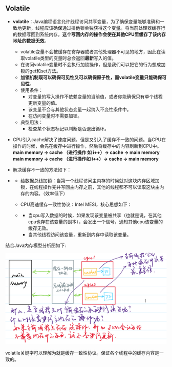 ## Volatile

- **volatile**：Java编程语言允许线程访问共享变量，为了确保变量能够准确和一致地更新，线程应该确保通过排他锁单独获得这个变量。将当前处理器缓存行的数据写回到系统内存。**这个写回内存的操作会使在其他CPU里缓存了该内存地址的数据无效**。
  - volatile变量不会被缓存在寄存器或者其他处理器不可见的地方，因此在读取volatile类型的变量时总会返回**最新**写入的值。
  - 在访问volatile变量时不会执行加锁操作，但是我们可以把它的行为想成加锁的get和set方法。
  - **加锁机制既可以确保可见性又可以确保原子性，而volatile变量只能确保可见性**。
  - 使用条件：
    - 对变量的写入操作不依赖变量的当前值，或者你能确保只有单个线程更新变量的值。
    - 该变量不会与其他状态变量一起纳入不变性条件中。
    - 在访问变量时不需要加锁。
  - 典型用法：
    - 检查某个状态标记以判断是否退出循环。
- CPU引入cache解决了速度问题，但是又引入了缓存不一致的问题。当CPU在操作的时候，会先在缓存中进行操作，然后将缓存中的内容刷新到CPU中。
  ​          **main memory -> cache （进行操作 如 i++）-> cache -> main memory**
  ​          **main memory -> cache （进行操作如 i++）-> cache -> main memory**


- 解决缓存不一致的方法如下：

- - 给数据总线加锁：当第一个线程访问主内存的时候就对这块内存区域加锁，在线程操作完并写回主内存之前，其他的线程都不可以读取这块主内存的内容。（效率低下）

  - CPU高速缓存一致性协议：Intel MESI，核心思想如下：

  - - 当cpu写入数据的时候，如果发现该变量被共享（也就是说，在其他cpu也存在该变量的副本），会发出一个信号，通知其他cpu该变量的缓存无效。
    - 当其他线程访问该变量，重新到内存中读取该变量。

结合Java内存模型分析图如下:

![](./images/1.png)

volatile关键字可以理解为就是缓存一致性协议。保证各个线程中的缓存内容是一致的。